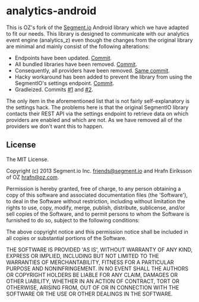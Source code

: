 analytics-android
=================

This is OZ's fork of the [Segment.io](https://segment.io) Android library which we have adapted to fit our needs. This library is designed to communicate with our analytics event engine (analytics_z) even though the changes from the original library are minimal and mainly consist of the following alterations:

* Endpoints have been updated. [Commit](https://github.com/ozinc/analytics-android/commit/8b03a099bfa9dce82a4b800640d4481be92e2b92).  
* All bundled libraries have been removed. [Commit](https://github.com/ozinc/analytics-android/commit/d00587788353b06b7940a802fe15be95a3c7f599). 
* Consequently, all providers have been removed. [Same commit](https://github.com/ozinc/analytics-android/commit/d00587788353b06b7940a802fe15be95a3c7f599).
* Hacky workaround has been added to prevent the library from using the SegmentIO's settings endpoint. [Commit](https://github.com/ozinc/analytics-android/commit/a8920e3ce08dd2329e64f174a306595f5000b69b).
* Gradleized. Commits [#1](https://github.com/ozinc/analytics-android/commit/b1b236ba527f02746f3b335d1ff1635f8ed86aea) and [#2](https://github.com/ozinc/analytics-android/commit/8b03a099bfa9dce82a4b800640d4481be92e2b92).

The only item in the aforementioned list that is not fairly self-explanatory is the settings hack. The problems here is that the original SegmentIO library contacts their REST API via the settings endpoint to retrieve data on which providers are enabled and which are not. As we have removed all of the providers we don't want this to happen.

## License

The MIT License.

Copyright (c) 2013 Segment.io Inc. <friends@segment.io> and Hrafn Eiríksson of OZ <hrafn@oz.com>.

Permission is hereby granted, free of charge, to any person obtaining a copy of this software and associated documentation files (the 'Software'), to deal in the Software without restriction, including without limitation the rights to use, copy, modify, merge, publish, distribute, sublicense, and/or sell copies of the Software, and to permit persons to whom the Software is furnished to do so, subject to the following conditions:

The above copyright notice and this permission notice shall be included in all copies or substantial portions of the Software.

THE SOFTWARE IS PROVIDED 'AS IS', WITHOUT WARRANTY OF ANY KIND, EXPRESS OR IMPLIED, INCLUDING BUT NOT LIMITED TO THE WARRANTIES OF MERCHANTABILITY, FITNESS FOR A PARTICULAR PURPOSE AND NONINFRINGEMENT. IN NO EVENT SHALL THE AUTHORS OR COPYRIGHT HOLDERS BE LIABLE FOR ANY CLAIM, DAMAGES OR OTHER LIABILITY, WHETHER IN AN ACTION OF CONTRACT, TORT OR OTHERWISE, ARISING FROM, OUT OF OR IN CONNECTION WITH THE SOFTWARE OR THE USE OR OTHER DEALINGS IN THE SOFTWARE.
